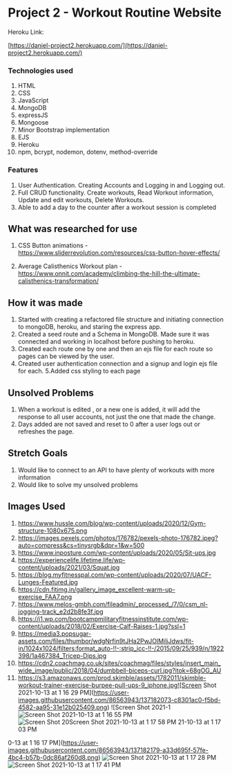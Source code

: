 # Project 2 - Workout Routine Website

Heroku Link:

[https://daniel-project2.herokuapp.com/](https://daniel-project2.herokuapp.com/)

### Technologies used
1. HTML
2. CSS
3. JavaScript
4. MongoDB
5. expressJS
6. Mongoose
7. Minor Bootstrap implementation
8. EJS
9. Heroku
10. npm, bcrypt, nodemon, dotenv, method-override


### Features
1. User Authentication. Creating Accounts and Logging in and Logging out.
2. Full CRUD functionality. Create workouts, Read Workout information, Update and edit workouts, Delete Workouts.
3. Able to add a day to the counter after a workout session is completed


## What was researched for use
1. CSS Button animations - https://www.sliderrevolution.com/resources/css-button-hover-effects/

2. Average Calisthenics Workout plan - https://www.onnit.com/academy/climbing-the-hill-the-ultimate-calisthenics-transformation/

## How it was made
1. Started with creating a refactored file structure and initiating connection to mongoDB, heroku, and staring the express app.
2. Created a seed route and a Schema in MongoDB. Made sure it was connected and working in localhost before pushing to heroku.
3. Created each route one by one and then an ejs file for each route so pages can be viewed by the user.
4. Created user authentication connection and a signup and login ejs file for each.
5.Added css styling to each page

## Unsolved Problems
1. When a workout is edited , or a new one is added, it will add the response to all user accounts, not just the one that made the change.
2. Days added are not saved and reset to 0 after a user logs out or refreshes the page.


## Stretch Goals 
1. Would like to connect to an API to have plenty of workouts with more information
2. Would like to solve my unsolved problems 

## Images Used
1. https://www.hussle.com/blog/wp-content/uploads/2020/12/Gym-structure-1080x675.png
2. https://images.pexels.com/photos/176782/pexels-photo-176782.jpeg?auto=compress&cs=tinysrgb&dpr=1&w=500
3. https://www.inposture.com/wp-content/uploads/2020/05/Sit-ups.jpg
4. https://experiencelife.lifetime.life/wp-content/uploads/2021/03/Squat.jpg
5. https://blog.myfitnesspal.com/wp-content/uploads/2020/07/UACF-Lunges-Featured.jpg
6. https://cdn.fitimg.in/gallery_image_excellent-warm-up-exercise_FAA7.png
7. https://www.melos-gmbh.com/fileadmin/_processed_/7/0/csm_nl-jogging-track_e2d2b8fe3f.jpg
8. https://i1.wp.com/bootcampmilitaryfitnessinstitute.com/wp-content/uploads/2018/02/Exercise-Calf-Raises-1.jpg?ssl=1
9. https://media3.popsugar-assets.com/files/thumbor/wdgNrfin9tJHa2PwJOlMiljJdws/fit-in/1024x1024/filters:format_auto-!!-:strip_icc-!!-/2015/09/25/939/n/1922398/1a467384_Tricep-Dips.jpg
10. https://cdn2.coachmag.co.uk/sites/coachmag/files/styles/insert_main_wide_image/public/2018/04/dumbbell-biceps-curl.jpg?itok=68gOG_AU
11. https://s3.amazonaws.com/prod.skimble/assets/1782011/skimble-workout-trainer-exercise-burpee-pull-ups-9_iphone.jpg![Screen Shot 2021-10-13 at 1 16 29 PM](https://user-images.githubusercontent.com/86563943/137182073-c8301ac0-f5bd-4582-aa95-31e12b025409.png)
![Screen Shot 2021-1![Screen Shot 2021-10-13 at 1 16 55 PM](https://user-images.githubusercontent.com/86563943/137182225-9349a015-bc47-4ed3-9421-071908e4c53c.png)![Screen Shot 20![Screen Shot 2021-10-13 at 1 17 58 PM](https://user-images.githubusercontent.com/86563943/137182259-cfbc1a2b-6e54-426c-bad9-eae1ead16c2d.png)
21-10-13 at 1 17 03 PM](https://user-images.githubusercontent.com/86563943/137182245-505eb590-6666-4403-9248-cbd2a5addb77.png)

0-13 at 1 16 17 PM](https://user-images.githubusercontent.com/86563943/137182179-a33d695f-57fe-4bc4-b57b-0dc86af260d8.png)
![Screen Shot 2021-10-13 at 1 17 28 PM](https://user-images.githubusercontent.com/86563943/137182268-cbc0f206-44f9-429d-aa67-c6643e74d0fd.png)
![Screen Shot 2021-10-13 at 1 17 41 PM](https://user-images.githubusercontent.com/86563943/137182286-3af0172f-0626-4a1c-baf4-50d7f3b01358.png)
